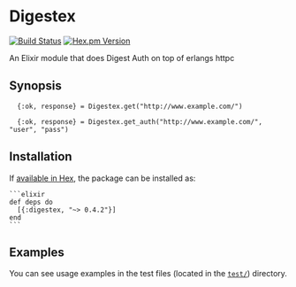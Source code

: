 # Digestex
[![Build Status](https://travis-ci.org/jdalberg/digestex.svg?branch=master)](https://travis-ci.org/jdalberg/digestex)
[![Hex.pm Version](http://img.shields.io/hexpm/v/digestex.svg?style=flat)](https://hex.pm/packages/digestex)

An Elixir module that does Digest Auth on top of erlangs httpc

## Synopsis

```
  {:ok, response} = Digestex.get("http://www.example.com/")

  {:ok, response} = Digestex.get_auth("http://www.example.com/", "user", "pass")

```

## Installation

If [available in Hex](https://hex.pm/docs/publish), the package can be installed as:

    ```elixir
    def deps do
      [{:digestex, "~> 0.4.2"}]
    end
    ```

## Examples

You can see usage examples in the test files (located in the
[`test/`](test)) directory.
